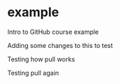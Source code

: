 # example
Intro to GitHub course example

Adding some changes to this to test

Testing how pull works

Testing pull again

